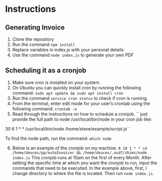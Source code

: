 # Instructions

## Generating Invoice

1. Clone the repository
2. Run the command `npm install`
3. Replace variables in index.js with your personal details.
4. Use the command `node index.js` to generate your own PDF

## Scheduling it as a cronjob

1. Make sure cron is installed on your system.
2. On Ubuntu you can quickly install cron by running the following command:
   `sudo apt update && sudo apt install cron`
3. Run the command `service cron status` to check if cron is running
4. From the terminal, enter edit mode for your user’s crontab using the following command: `crontab -e`
5. Read through the instructions on how to schedule a cronjob.
   ``
   just provide the full path to node /usr/local/bin/node in your cron job like:

30 6 1 \* \* /usr/local/bin/node /home/steve/example/script.js``

To find the node path, run the command: `which node`

6. Below is an example of the cronjob on my machine.
   `0 10 1 * * cd  /home/deuces/pp/autoInvoicer && /home/deuces/.asdf/shims/node index.js`
   This cronjob runs at 10am on the first of every Month.
   After setting the specific time at which you want the cronjob to run, input the commands that need to be executed.
   In the example above, first, I change directory to where the file is located. Then run `node index.js`.
